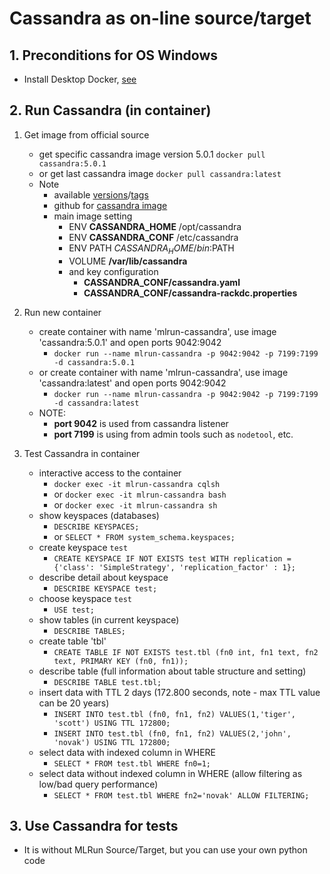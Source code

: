 # Cassandra as on-line source/target

## 1. Preconditions for OS Windows

 - Install Desktop Docker, [see](./desktopdocker.md)

## 2. Run Cassandra (in container)

1. Get image from official source
   - get specific cassandra image version 5.0.1 `docker pull cassandra:5.0.1`
   - or get last cassandra image `docker pull cassandra:latest`
   - Note
     - available [versions](https://hub.docker.com/_/cassandra)/[tags](https://hub.docker.com/_/cassandra/tags)
     - github for [cassandra image](https://github.com/docker-library/cassandra/blob/master/5.0/Dockerfile)
     - main image setting
       - ENV **CASSANDRA_HOME** /opt/cassandra 
       - ENV **CASSANDRA_CONF** /etc/cassandra 
       - ENV PATH $CASSANDRA_HOME/bin:$PATH 
       - VOLUME **/var/lib/cassandra**
       - and key configuration
         - **CASSANDRA_CONF/cassandra.yaml**
         - **CASSANDRA_CONF/cassandra-rackdc.properties**

2. Run new container
   - create container with name 'mlrun-cassandra', use image 'cassandra:5.0.1' and open ports 9042:9042
     - `docker run --name mlrun-cassandra -p 9042:9042 -p 7199:7199 -d cassandra:5.0.1`
   - or create container with name 'mlrun-cassandra', use image 'cassandra:latest' and open ports 9042:9042
     - `docker run --name mlrun-cassandra -p 9042:9042 -p 7199:7199 -d cassandra:latest`
   - NOTE:
     - **port 9042** is used from cassandra listener
     - **port 7199** is using from admin tools such as `nodetool`, etc.

3. Test Cassandra in container
   - interactive access to the container
     - `docker exec -it mlrun-cassandra cqlsh` 
     - or `docker exec -it mlrun-cassandra bash`
     - or `docker exec -it mlrun-cassandra sh`
   - show keyspaces (databases)
     - `DESCRIBE KEYSPACES;`
     - or `SELECT * FROM system_schema.keyspaces;`
   - create keyspace `test`
     - `CREATE KEYSPACE IF NOT EXISTS test WITH replication = {'class': 'SimpleStrategy', 'replication_factor' : 1};`
   - describe detail about keyspace
     - `DESCRIBE KEYSPACE test;`
   - choose keyspace `test`
     - `USE test;`
   - show tables (in current keyspace)
     - `DESCRIBE TABLES;` 
   - create table 'tbl'
     - `CREATE TABLE IF NOT EXISTS test.tbl (fn0 int, fn1 text, fn2 text, PRIMARY KEY (fn0, fn1));`
   - describe table (full information about table structure and setting)
     - `DESCRIBE TABLE test.tbl;`
   - insert data with TTL 2 days (172.800 seconds, note - max TTL value can be 20 years)
     - `INSERT INTO test.tbl (fn0, fn1, fn2) VALUES(1,'tiger', 'scott') USING TTL 172800;`
     - `INSERT INTO test.tbl (fn0, fn1, fn2) VALUES(2,'john', 'novak') USING TTL 172800;`
   - select data with indexed column in WHERE 
     - `SELECT * FROM test.tbl WHERE fn0=1;`
   - select data without indexed column in WHERE (allow filtering as low/bad query performance)
     - `SELECT * FROM test.tbl WHERE fn2='novak' ALLOW FILTERING;`


## 3. Use Cassandra for tests

   - It is without MLRun Source/Target, but you can use your own python code